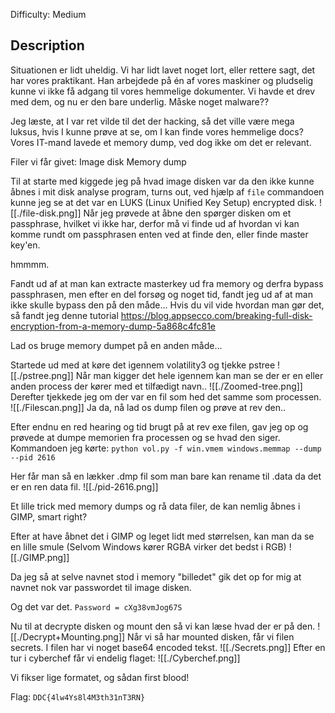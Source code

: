 Difficulty: Medium

## Description
Situationen er lidt uheldig. Vi har lidt lavet noget lort, eller rettere sagt, det har vores praktikant. Han arbejdede på én af vores maskiner og pludselig kunne vi ikke få adgang til vores hemmelige dokumenter. Vi havde et drev med dem, og nu er den bare underlig. Måske noget malware??

Jeg læste, at I var ret vilde til det der hacking, så det ville være mega luksus, hvis I kunne prøve at se, om I kan finde vores hemmelige docs? Vores IT-mand lavede et memory dump, ved dog ikke om det er relevant.

Filer vi får givet:
Image disk
Memory dump

Til at starte med kiggede jeg på hvad image disken var da den ikke kunne åbnes i mit disk analyse program, turns out, ved hjælp af `file` commandoen kunne jeg se at det var en LUKS (Linux Unified Key Setup) encrypted disk.
![[./file-disk.png]]
Når jeg prøvede at åbne den spørger disken om et passphrase, hvilket vi ikke har, derfor må vi finde ud af hvordan vi kan komme rundt om passphrasen enten ved at finde den, eller finde master key'en.

hmmmm.

Fandt ud af at man kan extracte masterkey ud fra memory og derfra bypass passphrasen, men efter en del forsøg og noget tid, fandt jeg ud af at man ikke skulle bypass den på den måde...
Hvis du vil vide hvordan man gør det, så fandt jeg denne tutorial
https://blog.appsecco.com/breaking-full-disk-encryption-from-a-memory-dump-5a868c4fc81e

Lad os bruge memory dumpet på en anden måde...

Startede ud med at køre det igennem volatility3 og tjekke pstree
![[./pstree.png]]
Når man kigger det hele igennem kan man se der er en eller anden process der kører med et tilfædigt navn..
![[./Zoomed-tree.png]]
Derefter tjekkede jeg om der var en fil som hed det samme som processen.
![[./Filescan.png]]
Ja da, nå lad os dump filen og prøve at rev den..

Efter endnu en red hearing og tid brugt på at rev exe filen, gav jeg op og prøvede at dumpe memorien fra processen og se hvad den siger.
Kommandoen jeg kørte:
`python vol.py -f win.vmem windows.memmap --dump --pid 2616`

Her får man så en lækker .dmp fil som man bare kan rename til .data da det er en ren data fil.
![[./pid-2616.png]]

Et lille trick med memory dumps og rå data filer, de kan nemlig åbnes i GIMP, smart right?

Efter at have åbnet det i GIMP og leget lidt med størrelsen, kan man da se en lille smule
(Selvom Windows kører RGBA virker det bedst i RGB)
![[./GIMP.png]]

Da jeg så at selve navnet stod i memory "billedet" gik det op for mig at navnet nok var passwordet til image disken.

Og det var det.
`Password = cXg38vmJog67S`

Nu til at decrypte disken og mount den så vi kan læse hvad der er på den.
![[./Decrypt+Mounting.png]]
Når vi så har mounted disken, får vi filen secrets.
I filen har vi noget base64 encoded tekst.
![[./Secrets.png]]
Efter en tur i cyberchef får vi endelig flaget:
![[./Cyberchef.png]]

Vi fikser lige formatet, og sådan first blood!

Flag: `DDC{4lw4Ys8l4M3th31nT3RN}`